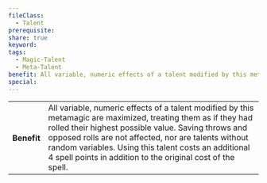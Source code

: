 ```yaml
---
fileClass:
  - Talent
prerequisite: 
share: true
keyword: 
tags:
  - Magic-Talent
  - Meta-Talent
benefit: All variable, numeric effects of a talent modified by this metamagic are maximized, treating them as if they had rolled their highest possible value. Saving throws and opposed rolls are not affected, nor are talents without random variables. Using this talent costs an additional 4 spell points in addition to the original cost of the spell.
special: 
---
```


<p><span style="overflow-x: auto;"><table><tbody><tr><th>Benefit</th><td>All variable, numeric effects of a talent modified by this metamagic are maximized, treating them as if they had rolled their highest possible value. Saving throws and opposed rolls are not affected, nor are talents without random variables. Using this talent costs an additional 4 spell points in addition to the original cost of the spell.</td></tr></tbody></table></span></p>